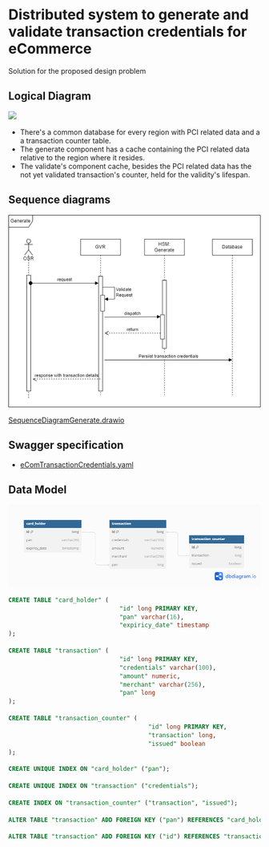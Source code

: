 # Distributed system to generate and validate transaction credentials for eCommerce

Solution for the proposed design problem

## Logical Diagram
![](diagram/LogicalDiagram.png)

- There's a common database for every region with PCI related data and a a transaction counter table.
- The generate component has a cache containing the PCI related data relative to the region where it resides.
- The validate's component cache, besides the PCI related data has the not yet validated transaction's counter, held for the validity's lifespan.

## Sequence diagrams

![SequenceDiagramGenerate.png](doc/diagrams/SequenceDiagramGenerate.png)

[SequenceDiagramGenerate.drawio](doc/diagrams/SequenceDiagramGenerate.drawio)

## Swagger specification
- [eComTransactionCredentials.yaml](doc/swagger/eComTransactionCredentials.yaml)

## Data Model
![](doc/diagrams/Datamodel.png)

```sql
CREATE TABLE "card_holder" (
                               "id" long PRIMARY KEY,
                               "pan" varchar(16),
                               "expiricy_date" timestamp
);

CREATE TABLE "transaction" (
                               "id" long PRIMARY KEY,
                               "credentials" varchar(100),
                               "amount" numeric,
                               "merchant" varchar(256),
                               "pan" long
);

CREATE TABLE "transaction_counter" (
                                       "id" long PRIMARY KEY,
                                       "transaction" long,
                                       "issued" boolean
);

CREATE UNIQUE INDEX ON "card_holder" ("pan");

CREATE UNIQUE INDEX ON "transaction" ("credentials");

CREATE INDEX ON "transaction_counter" ("transaction", "issued");

ALTER TABLE "transaction" ADD FOREIGN KEY ("pan") REFERENCES "card_holder" ("id");

ALTER TABLE "transaction" ADD FOREIGN KEY ("id") REFERENCES "transaction_counter" ("transaction");
```
